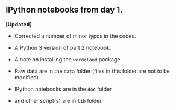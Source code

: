 ## IPython notebooks from day 1.

**[Updated]** 
+ Corrected a number of minor typos in the codes.
+ A Python 3 version of part 2 notebook.
+ A note on installing the `wordcloud` package. 

+ Raw data are in the `data` folder (files in this folder are not to be modified). 
+ IPython notebooks are in the `doc` folder 
+ and other script(s) are in `lib` folder. 
